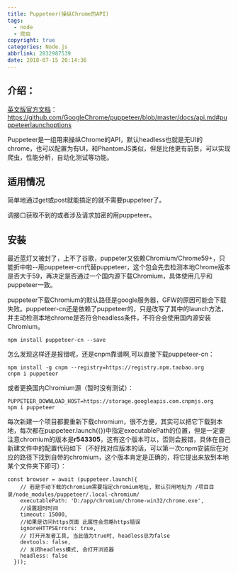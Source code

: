 ```yaml
---
title: Puppeteer(操纵Chrome的API)
tags:
  - node
  - 爬虫
copyright: true
categories: Node.js
abbrlink: 2832987539
date: 2018-07-15 20:14:36
---
```

## 介绍：
[英文版官方文档](https://github.com/GoogleChrome/puppeteer/blob/master/docs/api.md#puppeteerlaunchoptions)：https://github.com/GoogleChrome/puppeteer/blob/master/docs/api.md#puppeteerlaunchoptions

Puppeteer是一组用来操纵Chrome的API，默认headless也就是无UI的chrome，也可以配置为有UI，和PhantomJS类似，但是比他更有前景，可以实现爬虫，性能分析，自动化测试等功能。

## 适用情况
简单地通过get或post就能搞定的就不需要puppeteer了。

调接口获取不到的或者涉及请求加密的用puppeteer。

## 安装
最近蓝灯又被封了，上不了谷歌，puppeter又依赖Chromium/Chrome59+，只能折中啦--用puppeteer-cn代替puppeteer，这个包会先去检测本地Chrome版本是否大于59，再决定是否通过一个国内源下载Chromium，具体使用几乎和puppeteer一致。

puppeteer下载Chromium的默认路径是google服务器，GFW的原因可能会下载失败。puppeteer-cn还是依赖了puppeteer的，只是改写了其中的launch方法，并主动检测本地chrome是否符合headless条件，不符合会使用国内源安装Chromium。

```
npm install puppeteer-cn --save
```
怎么发现这样还是报错呢，还是cnpm靠谱啊,可以直接下载puppeteer-cn：
```
npm install -g cnpm --registry=https://registry.npm.taobao.org
cnpm i puppeteer
```
或者更换国内Chromium源（暂时没有测试）：
```
PUPPETEER_DOWNLOAD_HOST=https://storage.googleapis.com.cnpmjs.org
npm i puppeteer
```
每次新建一个项目都要重新下载chromium，很不方便，其实可以把它下载到本地，每次都在puppeteer.launch({})中指定executablePath的位置，但是一定要注意chromium的版本是**r543305**，这有这个版本可以，否则会报错，具体在自己新建文件中的配置代码如下（不好找对应版本的话，可以第一次cnpm安装后在对应的路径下找到自带的chromium，这个版本肯定是正确的，将它提出来放到本地某个文件夹下即可）：
```
const browser = await (puppeteer.launch({
    // 若是手动下载的chromium需要指定chromium地址, 默认引用地址为 /项目目录/node_modules/puppeteer/.local-chromium/
    executablePath: 'D:/app/chromium/chrome-win32/chrome.exe',
    //设置超时时间
    timeout: 15000,
    //如果是访问https页面 此属性会忽略https错误
    ignoreHTTPSErrors: true,
    // 打开开发者工具, 当此值为true时, headless总为false
    devtools: false,
    // 关闭headless模式, 会打开浏览器
    headless: false
  }));
```
